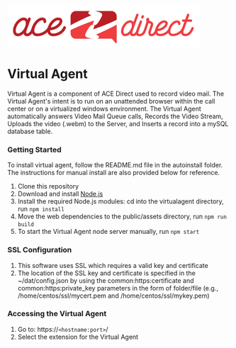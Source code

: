 ![](adsmall.png)

# Virtual Agent  

Virtual Agent is a component of ACE Direct used to record video mail. The Virtual Agent's intent is to run on an unattended browser within the call center or on a virtualized windows environment. The Virtual Agent automatically answers Video Mail Queue calls, Records the Video Stream, Uploads the video (.webm) to the Server, and Inserts a record into a mySQL database table.  

### Getting Started
To install virtual agent, follow the README.md file in the autoinstall folder. The instructions for manual install are also provided below for reference.
1. Clone this repository
1. Download and install [Node.js](https://nodejs.org/en/)
1. Install the required Node.js modules: cd into the virtualagent directory, run `npm install`
1. Move the web dependencies to the public/assets directory, run `npm run build`
1. To start the Virtual Agent node server manually, run `npm start`

### SSL Configuration
1. This software uses SSL which requires a valid key and certificate
1. The location of the SSL key and certificate is specified in the ~/dat/config.json by using the common:https:certificate and common:https:private_key parameters in the form of folder/file (e.g., /home/centos/ssl/mycert.pem and /home/centos/ssl/mykey.pem)

### Accessing the Virtual Agent
1. Go to: https://`<hostname:port>`/
1. Select the extension for the Virtual Agent
